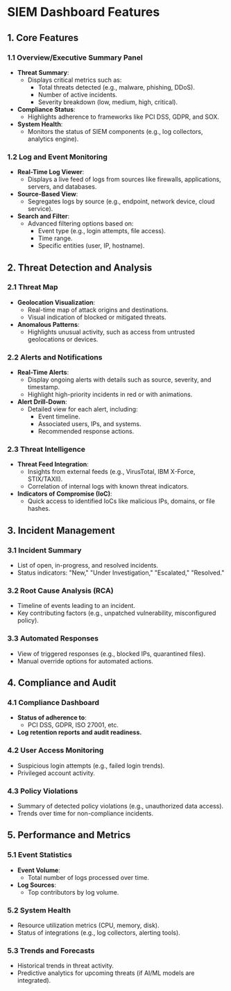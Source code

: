 # SIEM Dashboard Features

## 1. Core Features

### 1.1 Overview/Executive Summary Panel
- **Threat Summary**:
  - Displays critical metrics such as:
    - Total threats detected (e.g., malware, phishing, DDoS).
    - Number of active incidents.
    - Severity breakdown (low, medium, high, critical).
- **Compliance Status**:
  - Highlights adherence to frameworks like PCI DSS, GDPR, and SOX.
- **System Health**:
  - Monitors the status of SIEM components (e.g., log collectors, analytics engine).

### 1.2 Log and Event Monitoring
- **Real-Time Log Viewer**:
  - Displays a live feed of logs from sources like firewalls, applications, servers, and databases.
- **Source-Based View**:
  - Segregates logs by source (e.g., endpoint, network device, cloud service).
- **Search and Filter**:
  - Advanced filtering options based on:
    - Event type (e.g., login attempts, file access).
    - Time range.
    - Specific entities (user, IP, hostname).

## 2. Threat Detection and Analysis

### 2.1 Threat Map
- **Geolocation Visualization**:
  - Real-time map of attack origins and destinations.
  - Visual indication of blocked or mitigated threats.
- **Anomalous Patterns**:
  - Highlights unusual activity, such as access from untrusted geolocations or devices.

### 2.2 Alerts and Notifications
- **Real-Time Alerts**:
  - Display ongoing alerts with details such as source, severity, and timestamp.
  - Highlight high-priority incidents in red or with animations.
- **Alert Drill-Down**:
  - Detailed view for each alert, including:
    - Event timeline.
    - Associated users, IPs, and systems.
    - Recommended response actions.

### 2.3 Threat Intelligence
- **Threat Feed Integration**:
  - Insights from external feeds (e.g., VirusTotal, IBM X-Force, STIX/TAXII).
  - Correlation of internal logs with known threat indicators.
- **Indicators of Compromise (IoC)**:
  - Quick access to identified IoCs like malicious IPs, domains, or file hashes.

## 3. Incident Management

### 3.1 Incident Summary
- List of open, in-progress, and resolved incidents.
- Status indicators: "New," "Under Investigation," "Escalated," "Resolved."

### 3.2 Root Cause Analysis (RCA)
- Timeline of events leading to an incident.
- Key contributing factors (e.g., unpatched vulnerability, misconfigured policy).

### 3.3 Automated Responses
- View of triggered responses (e.g., blocked IPs, quarantined files).
- Manual override options for automated actions.

## 4. Compliance and Audit

### 4.1 Compliance Dashboard
- **Status of adherence to**:
  - PCI DSS, GDPR, ISO 27001, etc.
- **Log retention reports and audit readiness.**

### 4.2 User Access Monitoring
- Suspicious login attempts (e.g., failed login trends).
- Privileged account activity.

### 4.3 Policy Violations
- Summary of detected policy violations (e.g., unauthorized data access).
- Trends over time for non-compliance incidents.

## 5. Performance and Metrics

### 5.1 Event Statistics
- **Event Volume**:
  - Total number of logs processed over time.
- **Log Sources**:
  - Top contributors by log volume.

### 5.2 System Health
- Resource utilization metrics (CPU, memory, disk).
- Status of integrations (e.g., log collectors, alerting tools).

### 5.3 Trends and Forecasts
- Historical trends in threat activity.
- Predictive analytics for upcoming threats (if AI/ML models are integrated).
